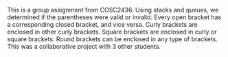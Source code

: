 This is a group assignment from COSC2436. Using stacks and queues, we determined if the parentheses were valid or invalid.
Every open bracket has a corresponding closed bracket, and vice versa.
Curly brackets are enclosed in other curly brackets.
Square brackets are enclosed in curly or square brackets.
Round brackets can be enclosed in any type of brackets.
This was a collaborative project with 3 other students.
